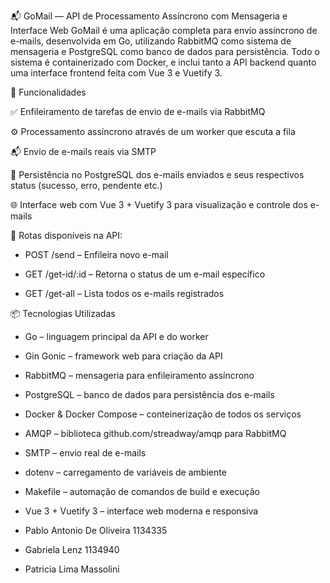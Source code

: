 📬 GoMail — API de Processamento Assíncrono com Mensageria e Interface Web
GoMail é uma aplicação completa para envio assíncrono de e-mails, desenvolvida em Go, utilizando RabbitMQ como sistema de mensageria e PostgreSQL como banco de dados para persistência. Todo o sistema é containerizado com Docker, e inclui tanto a API backend quanto uma interface frontend feita com Vue 3 e Vuetify 3.

🚀 Funcionalidades

✅ Enfileiramento de tarefas de envio de e-mails via RabbitMQ

⚙️ Processamento assíncrono através de um worker que escuta a fila

📬 Envio de e-mails reais via SMTP

🧾 Persistência no PostgreSQL dos e-mails enviados e seus respectivos status (sucesso, erro, pendente etc.)

🌐 Interface web com Vue 3 + Vuetify 3 para visualização e controle dos e-mails

🔎 Rotas disponíveis na API:

- POST /send – Enfileira novo e-mail

- GET /get-id/:id – Retorna o status de um e-mail específico

- GET /get-all – Lista todos os e-mails registrados

📦 Tecnologias Utilizadas
- Go – linguagem principal da API e do worker

- Gin Gonic – framework web para criação da API

- RabbitMQ – mensageria para enfileiramento assíncrono

- PostgreSQL – banco de dados para persistência dos e-mails

- Docker & Docker Compose – conteinerização de todos os serviços

- AMQP – biblioteca github.com/streadway/amqp para RabbitMQ

- SMTP – envio real de e-mails

- dotenv – carregamento de variáveis de ambiente

- Makefile – automação de comandos de build e execução

- Vue 3 + Vuetify 3 – interface web moderna e responsiva

- Pablo Antonio De Oliveira 1134335
- Gabriela Lenz 1134940
- Patricia Lima Massolini
